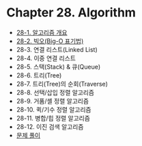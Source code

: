 # Chapter 28. Algorithm

- [28-1. 알고리즘 개요](28_1/contents.md)
- [28-2. 빅오(Big-O 표기법)](28_2/contents.md)
- 28-3. 연결 리스트(Linked List)
- 28-4. 이중 연결 리스트
- 28-5. 스택(Stack) & 큐(Queue)
- 28-6. 트리(Tree)
- 28-7. 트리(Tree)의 순회(Traverse)
- 28-8. 선택/삽입 정렬 알고리즘
- 28-9. 거품/셸 정렬 알고리즘
- 28-10. 퀵/기수 정렬 알고리즘
- 28-11. 병합/힙 정렬 알고리즘
- 28-12. 이진 검색 알고리즘
- [문제 풀이](exercises.md)
